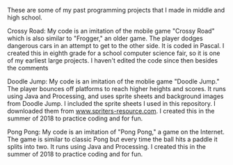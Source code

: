 These are some of my past programming projects that I made in middle and high school. 

Crossy Road: My code is an imitation of the mobile game "Crossy Road" which is also similar to "Frogger," an older game. The player dodges dangerous cars in an attempt to get to the other side. It is coded in Pascal. I created this in eighth grade for a school computer science fair, so it is one of my earliest large projects. I haven't edited the code since then besides the comments
  
Doodle Jump: My code is an imitation of the moblie game "Doodle Jump." The player bounces off platforms to reach higher heights and scores. It runs using Java and Processing, and uses sprite sheets and background images from Doodle Jump. I included the sprite sheets I used in this repository. I downloaded them from www.spriters-resource.com. I created this in the summer of 2018 to practice coding and for fun.
  
Pong Pong: My code is an imitation of "Pong Pong," a game on the Internet. The game is similar to classic Pong but every time the ball hits a paddle it splits into two. It runs using Java and Processing. I created this in the summer of 2018 to practice coding and for fun.
